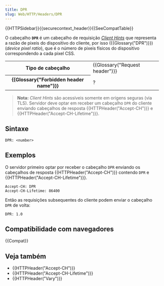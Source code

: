 ```yaml
---
title: DPR
slug: Web/HTTP/Headers/DPR
---
```


{{HTTPSidebar}}{{securecontext_header}}{{SeeCompatTable}}

O cabeçalho **`DPR`** é um cabeçalho de requisição _[Client Hints](/pt-BR/docs/Glossary/Client_hints)_ que representa a razão de pixeis do dispositivo do cliente, por isso ({{Glossary("DPR")}})(_device pixel ratio_), que é o número de pixeis físicos do dispositivo correspondendo a cada pixel CSS.

<table class="properties">
  <tbody>
    <tr>
      <th scope="row">Tipo de cabeçalho</th>
      <td>{{Glossary("Request header")}}</td>
    </tr>
    <tr>
      <th scope="row">{{Glossary("Forbidden header name")}}</th>
      <td>?</td>
    </tr>
  </tbody>
</table>

> **Nota:** _Client Hints_ são acessíveis somente em origens seguras (via TLS). Servidor deve optar em receber um cabeçalho `DPR` do cliente enviando cabeçalhos de resposta {{HTTPHeader("Accept-CH")}} e {{HTTPHeader("Accept-CH-Lifetime")}}.

## Sintaxe

```
DPR: <number>
```

## Exemplos

O servidor primeiro optar por receber o cabeçalho `DPR` enviando os cabeçalhos de resposta {{HTTPHeader("Accept-CH")}} contendo `DPR` e {{HTTPHeader("Accept-CH-Lifetime")}}.

```
Accept-CH: DPR
Accept-CH-Lifetime: 86400
```

Então as requisições subsequentes do cliente podem enviar o cabeçalho `DPR` de volta:

```
DPR: 1.0
```

## Compatibilidade com navegadores

{{Compat}}

## Veja também

- {{HTTPHeader("Accept-CH")}}
- {{HTTPHeader("Accept-CH-Lifetime")}}
- {{HTTPHeader("Vary")}}
